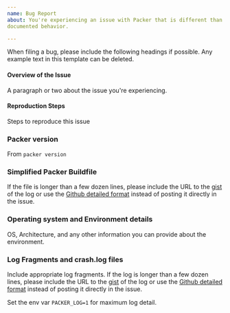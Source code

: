 ```yaml
---
name: Bug Report
about: You're experiencing an issue with Packer that is different than the
documented behavior.

---
```


When filing a bug, please include the following headings if possible. Any
example text in this template can be deleted.

#### Overview of the Issue

A paragraph or two about the issue you're experiencing.

#### Reproduction Steps

Steps to reproduce this issue

### Packer version

From `packer version`

### Simplified Packer Buildfile

If the file is longer than a few dozen lines, please include the URL to the
[gist](https://gist.github.com/) of the log or use the [Github detailed
format](https://gist.github.com/ericclemmons/b146fe5da72ca1f706b2ef72a20ac39d)
instead of posting it directly in the issue.

### Operating system and Environment details

OS, Architecture, and any other information you can provide about the
environment.

### Log Fragments and crash.log files

Include appropriate log fragments. If the log is longer than a few dozen lines,
please include the URL to the [gist](https://gist.github.com/) of the log or
use the [Github detailed format](https://gist.github.com/ericclemmons/b146fe5da72ca1f706b2ef72a20ac39d) instead of posting it directly in the issue.

Set the env var `PACKER_LOG=1` for maximum log detail.
